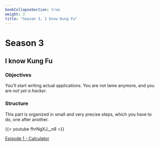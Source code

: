```yaml
---
bookCollapseSection: true
weight: 3
title: "Season 3, I know Kung Fu"
---
```


# Season 3
## I know Kung Fu

### Objectives

You'll start writing actual applications. You are not lame anymore, and you are *not yet a hacker*.

### Structure

This part is organized in small and very precise steps, which you have to do, one after another. 

{{< youtube fhrNgXJ__n8 >}}

[Episode 1 - Calculator](./episode_1/)
